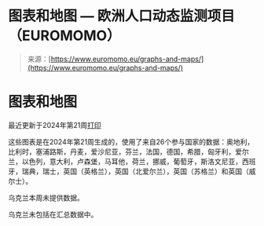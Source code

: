 <!--yml

category: 未分类

date: 2024-05-27 14:28:28

-->

# 图表和地图 — 欧洲人口动态监测项目（EUROMOMO）

> 来源：[https://www.euromomo.eu/graphs-and-maps/](https://www.euromomo.eu/graphs-and-maps/)

# 图表和地图

最近更新于2024年第21周[打印](#)

这些图表是在2024年第21周生成的，使用了来自26个参与国家的数据：奥地利，比利时，塞浦路斯，丹麦，爱沙尼亚，芬兰，法国，德国，希腊，匈牙利，爱尔兰，以色列，意大利，卢森堡，马耳他，荷兰，挪威，葡萄牙，斯洛文尼亚，西班牙，瑞典，瑞士，英国（英格兰），英国（北爱尔兰），英国（苏格兰）和英国（威尔士）。

乌克兰本周未提供数据。

乌克兰未包括在汇总数据中。
